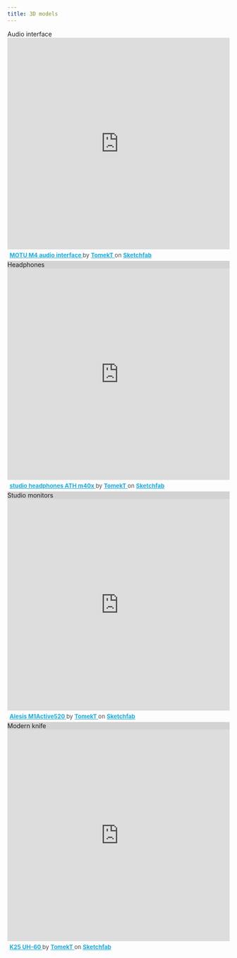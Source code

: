 ```yaml
---
title: 3D models
---
```


<div class="panel panel-default" style="> 
  <div class="panel-heading" style="background-color: lightgrey">Audio interface</div>
  <div class="panel-body"><div class="sketchfab-embed-wrapper"> <iframe title="K25 UH-60" frameborder="0" allowfullscreen mozallowfullscreen="true" webkitallowfullscreen="true" allow="autoplay; fullscreen; xr-spatial-tracking" xr-spatial-tracking execution-while-out-of-viewport execution-while-not-rendered web-share width="100%" height="480" src="https://sketchfab.com/models/ccbed13673c04ef2b32d0d29388ccec1/embed"> </iframe> <p style="font-size: 13px; font-weight: normal; margin: 5px; color: #4A4A4A;"> <a href="https://sketchfab.com/3d-models/motu-m4-audio-interface-ccbed13673c04ef2b32d0d29388ccec1?utm_medium=embed&utm_campaign=share-popup&utm_content=ccbed13673c04ef2b32d0d29388ccec1" target="_blank" rel="nofollow" style="font-weight: bold; color: #1CAAD9;"> MOTU M4 audio interface </a> by <a href="https://sketchfab.com/TomekT?utm_medium=embed&utm_campaign=share-popup&utm_content=ccbed13673c04ef2b32d0d29388ccec1" target="_blank" rel="nofollow" style="font-weight: bold; color: #1CAAD9;"> TomekT </a> on <a href="https://sketchfab.com?utm_medium=embed&utm_campaign=share-popup&utm_content=ccbed13673c04ef2b32d0d29388ccec1" target="_blank" style="font-weight: bold; color: #1CAAD9;">Sketchfab</a></p></div></div>
</div>

<div class="panel panel-default"> 
  <div class="panel-heading"  style="background-color: lightgrey">Headphones</div>
  <div class="panel-body"><div class="sketchfab-embed-wrapper"> <iframe title="studio headphones ATH m40x" frameborder="0" allowfullscreen mozallowfullscreen="true" webkitallowfullscreen="true" allow="autoplay; fullscreen; xr-spatial-tracking" xr-spatial-tracking execution-while-out-of-viewport execution-while-not-rendered web-share width="100%" height="480" src="https://sketchfab.com/models/46233822f4a74664af41bb674a126f0a/embed"> </iframe> <p style="font-size: 13px; font-weight: normal; margin: 5px; color: #4A4A4A;"> <a href="https://sketchfab.com/3d-models/studio-headphones-ath-m40x-46233822f4a74664af41bb674a126f0a?utm_medium=embed&utm_campaign=share-popup&utm_content=46233822f4a74664af41bb674a126f0a" target="_blank" style="font-weight: bold; color: #1CAAD9;"> studio headphones ATH m40x </a> by <a href="https://sketchfab.com/TomekT?utm_medium=embed&utm_campaign=share-popup&utm_content=46233822f4a74664af41bb674a126f0a" target="_blank" style="font-weight: bold; color: #1CAAD9;"> TomekT </a> on <a href="https://sketchfab.com?utm_medium=embed&utm_campaign=share-popup&utm_content=46233822f4a74664af41bb674a126f0a" target="_blank" style="font-weight: bold; color: #1CAAD9;">Sketchfab</a></p></div></div>
</div>

<div class="panel panel-default"> 
  <div class="panel-heading" style="background-color: lightgrey">Studio monitors</div>
  <div class="panel-body"><div class="sketchfab-embed-wrapper"> <iframe title="Alesis M1Active520" frameborder="0" allowfullscreen mozallowfullscreen="true" webkitallowfullscreen="true" allow="autoplay; fullscreen; xr-spatial-tracking" xr-spatial-tracking execution-while-out-of-viewport execution-while-not-rendered web-share width="100%" height="480" src="https://sketchfab.com/models/18a71b4b292243c5a6e926c788242754/embed"> </iframe> <p style="font-size: 13px; font-weight: normal; margin: 5px; color: #4A4A4A;"> <a href="https://sketchfab.com/3d-models/alesis-m1active520-18a71b4b292243c5a6e926c788242754?utm_medium=embed&utm_campaign=share-popup&utm_content=18a71b4b292243c5a6e926c788242754" target="_blank" style="font-weight: bold; color: #1CAAD9;"> Alesis M1Active520 </a> by <a href="https://sketchfab.com/TomekT?utm_medium=embed&utm_campaign=share-popup&utm_content=18a71b4b292243c5a6e926c788242754" target="_blank" style="font-weight: bold; color: #1CAAD9;"> TomekT </a> on <a href="https://sketchfab.com?utm_medium=embed&utm_campaign=share-popup&utm_content=18a71b4b292243c5a6e926c788242754" target="_blank" style="font-weight: bold; color: #1CAAD9;">Sketchfab</a></p></div></div>
</div>

<div class="panel panel-default"> 
  <div class="panel-heading" style="background-color: lightgrey">Modern knife</div>
  <div class="panel-body"><div class="sketchfab-embed-wrapper"> <iframe title="K25 UH-60" frameborder="0" allowfullscreen mozallowfullscreen="true" webkitallowfullscreen="true" allow="autoplay; fullscreen; xr-spatial-tracking" xr-spatial-tracking execution-while-out-of-viewport execution-while-not-rendered web-share width="100%" height="480" src="https://sketchfab.com/models/c5ec330b419148efb811974393312f70/embed"> </iframe> <p style="font-size: 13px; font-weight: normal; margin: 5px; color: #4A4A4A;"> <a href="https://sketchfab.com/3d-models/k25-uh-60-c5ec330b419148efb811974393312f70?utm_medium=embed&utm_campaign=share-popup&utm_content=c5ec330b419148efb811974393312f70" target="_blank" style="font-weight: bold; color: #1CAAD9;"> K25 UH-60 </a> by <a href="https://sketchfab.com/TomekT?utm_medium=embed&utm_campaign=share-popup&utm_content=c5ec330b419148efb811974393312f70" target="_blank" style="font-weight: bold; color: #1CAAD9;"> TomekT </a> on <a href="https://sketchfab.com?utm_medium=embed&utm_campaign=share-popup&utm_content=c5ec330b419148efb811974393312f70" target="_blank" style="font-weight: bold; color: #1CAAD9;">Sketchfab</a></p></div></div>
</div>
